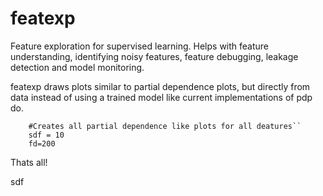 # featexp
Feature exploration for supervised learning. Helps with feature understanding, identifying noisy features, feature debugging, leakage detection and model monitoring.

featexp draws plots similar to partial dependence plots, but directly from data instead of using a trained model like current implementations of pdp do. 

```code-block
    #Creates all partial dependence like plots for all deatures``
    sdf = 10
    fd=200
```

Thats all!





sdf
